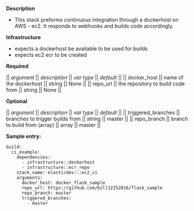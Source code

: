 **Description**


  - This stack preforms continuous integration through a dockerhost on AWS - ec2.  It responds to webhooks and builds code accordingly.


**Infrastructure**


  - expects a dockerhost be available to be used for builds
  - expects ec2 ecr to be created


**Required**


|| *argument*           || *description*                            || *var type* ||  *default*      ||
|| docker_host        || name of the dockerhost                 || string   ||  None         ||
|| repo_url           || the repository to build code from      || string   ||  None         ||


**Optional**


|| *argument*           || *description*                            || *var type* ||  *default*      ||
|| triggered_branches || branches to trigger builds from        || string   || master       ||
|| repo_branch        || branch to build from (array)           || array    || master       ||
  

**Sample entry:**


```
build:
  ci_example:
    dependencies: 
      - infrastructure::dockerhost
      - infrastructure::ecr_repo
    stack_name: elasticdev:::ec2_ci
    arguments:
      docker_host: docker_flask_sample
      repo_url: https://github.com/bill12252016/flask_sample
      repo_branch: master
      triggered_branches:
        - master

```
